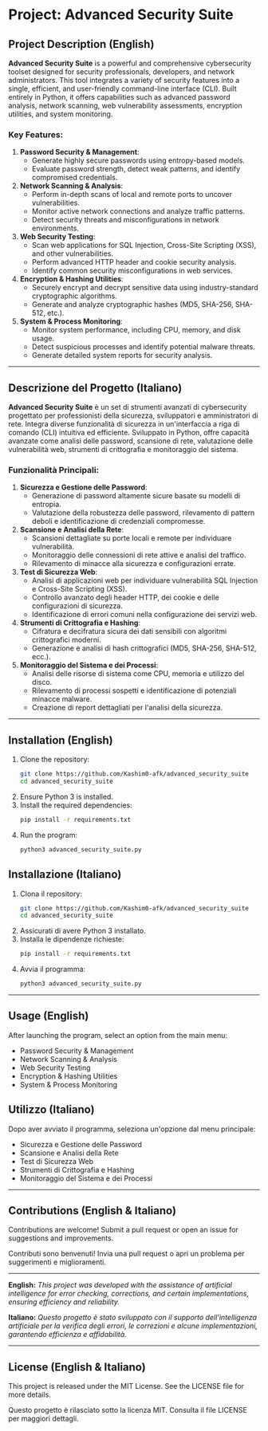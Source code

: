 # Project: Advanced Security Suite

## Project Description (English)
**Advanced Security Suite** is a powerful and comprehensive cybersecurity toolset designed for security professionals, developers, and network administrators. This tool integrates a variety of security features into a single, efficient, and user-friendly command-line interface (CLI). Built entirely in Python, it offers capabilities such as advanced password analysis, network scanning, web vulnerability assessments, encryption utilities, and system monitoring.

### Key Features:
1. **Password Security & Management**:
   - Generate highly secure passwords using entropy-based models.
   - Evaluate password strength, detect weak patterns, and identify compromised credentials.
2. **Network Scanning & Analysis**:
   - Perform in-depth scans of local and remote ports to uncover vulnerabilities.
   - Monitor active network connections and analyze traffic patterns.
   - Detect security threats and misconfigurations in network environments.
3. **Web Security Testing**:
   - Scan web applications for SQL Injection, Cross-Site Scripting (XSS), and other vulnerabilities.
   - Perform advanced HTTP header and cookie security analysis.
   - Identify common security misconfigurations in web services.
4. **Encryption & Hashing Utilities**:
   - Securely encrypt and decrypt sensitive data using industry-standard cryptographic algorithms.
   - Generate and analyze cryptographic hashes (MD5, SHA-256, SHA-512, etc.).
5. **System & Process Monitoring**:
   - Monitor system performance, including CPU, memory, and disk usage.
   - Detect suspicious processes and identify potential malware threats.
   - Generate detailed system reports for security analysis.

---

## Descrizione del Progetto (Italiano)
**Advanced Security Suite** è un set di strumenti avanzati di cybersecurity progettato per professionisti della sicurezza, sviluppatori e amministratori di rete. Integra diverse funzionalità di sicurezza in un'interfaccia a riga di comando (CLI) intuitiva ed efficiente. Sviluppato in Python, offre capacità avanzate come analisi delle password, scansione di rete, valutazione delle vulnerabilità web, strumenti di crittografia e monitoraggio del sistema.

### Funzionalità Principali:
1. **Sicurezza e Gestione delle Password**:
   - Generazione di password altamente sicure basate su modelli di entropia.
   - Valutazione della robustezza delle password, rilevamento di pattern deboli e identificazione di credenziali compromesse.
2. **Scansione e Analisi della Rete**:
   - Scansioni dettagliate su porte locali e remote per individuare vulnerabilità.
   - Monitoraggio delle connessioni di rete attive e analisi del traffico.
   - Rilevamento di minacce alla sicurezza e configurazioni errate.
3. **Test di Sicurezza Web**:
   - Analisi di applicazioni web per individuare vulnerabilità SQL Injection e Cross-Site Scripting (XSS).
   - Controllo avanzato degli header HTTP, dei cookie e delle configurazioni di sicurezza.
   - Identificazione di errori comuni nella configurazione dei servizi web.
4. **Strumenti di Crittografia e Hashing**:
   - Cifratura e decifratura sicura dei dati sensibili con algoritmi crittografici moderni.
   - Generazione e analisi di hash crittografici (MD5, SHA-256, SHA-512, ecc.).
5. **Monitoraggio del Sistema e dei Processi**:
   - Analisi delle risorse di sistema come CPU, memoria e utilizzo del disco.
   - Rilevamento di processi sospetti e identificazione di potenziali minacce malware.
   - Creazione di report dettagliati per l'analisi della sicurezza.

---

## Installation (English)
1. Clone the repository:
   ```bash
   git clone https://github.com/Kashim0-afk/advanced_security_suite
   cd advanced_security_suite
   ```
2. Ensure Python 3 is installed.
3. Install the required dependencies:
   ```bash
   pip install -r requirements.txt
   ```
4. Run the program:
   ```bash
   python3 advanced_security_suite.py
   ```

## Installazione (Italiano)
1. Clona il repository:
   ```bash
   git clone https://github.com/Kashim0-afk/advanced_security_suite
   cd advanced_security_suite
   ```
2. Assicurati di avere Python 3 installato.
3. Installa le dipendenze richieste:
   ```bash
   pip install -r requirements.txt
   ```
4. Avvia il programma:
   ```bash
   python3 advanced_security_suite.py
   ```

---

## Usage (English)
After launching the program, select an option from the main menu:
   - Password Security & Management
   - Network Scanning & Analysis
   - Web Security Testing
   - Encryption & Hashing Utilities
   - System & Process Monitoring

## Utilizzo (Italiano)
Dopo aver avviato il programma, seleziona un'opzione dal menu principale:
   - Sicurezza e Gestione delle Password
   - Scansione e Analisi della Rete
   - Test di Sicurezza Web
   - Strumenti di Crittografia e Hashing
   - Monitoraggio del Sistema e dei Processi

---

## Contributions (English & Italiano)
Contributions are welcome! Submit a pull request or open an issue for suggestions and improvements.

Contributi sono benvenuti! Invia una pull request o apri un problema per suggerimenti e miglioramenti.

---

**English:**
*This project was developed with the assistance of artificial intelligence for error checking, corrections, and certain implementations, ensuring efficiency and reliability.*

**Italiano:**
*Questo progetto è stato sviluppato con il supporto dell'intelligenza artificiale per la verifica degli errori, le correzioni e alcune implementazioni, garantendo efficienza e affidabilità.*

---

## License (English & Italiano)
This project is released under the MIT License. See the LICENSE file for more details.

Questo progetto è rilasciato sotto la licenza MIT. Consulta il file LICENSE per maggiori dettagli.

